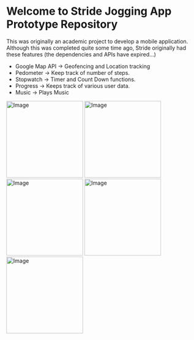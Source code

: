 # Welcome to Stride Jogging App Prototype Repository

This was originally an academic project to develop a mobile application.<br>
Although this was completed quite some time ago, Stride originally had these features (the dependencies and APIs have expired...)

* Google Map API -> Geofencing and Location tracking
* Pedometer -> Keep track of number of steps.
* Stopwatch -> Timer and Count Down functions.
* Progress -> Keeps track of various user data.
* Music -> Plays Music

<img src="https://github.com/NAIRBS/Stride-Jogging-App-Prototype/assets/86892301/8e9692e7-cfa5-49ff-9a2c-b0e6e89acc3e" alt="Image" width="200"/>
<img src="https://github.com/NAIRBS/Stride-Jogging-App-Prototype/assets/86892301/b490a64a-c765-46ae-bf8d-0c84e7a131cd" alt="Image" width="200"/>
<img src="https://github.com/NAIRBS/Stride-Jogging-App-Prototype/assets/86892301/9ac3d297-ffff-40e4-9236-9d5629cd5142" alt="Image" width="200"/>
<img src="https://github.com/NAIRBS/Stride-Jogging-App-Prototype/assets/86892301/e7894070-a71f-4c21-bae8-a73cb55345c9" alt="Image" width="200"/>
<img src="https://github.com/NAIRBS/Stride-Jogging-App-Prototype/assets/86892301/6a23ebd1-c0fa-40a5-b581-085a1143c2b9" alt="Image" width="200"/>


<!--
git checkout master   
git branch main master -f    
git checkout main  
git push origin main -f 
-->
